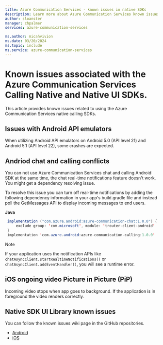 ```yaml
---
title: Azure Communication Services - known issues in native SDKs
description: Learn more about Azure Communication Services known issues on Calling SDK.
author: sloanster
manager: chpalmer
services: azure-communication-services

ms.author: micahvivion
ms.date: 03/20/2024
ms.topic: include
ms.service: azure-communication-services
---
```


# Known issues associated with the Azure Communication Services Calling Native and Native UI SDKs.
This article provides known issues related to using the Azure Communication Services native calling SDKs.

## Issues with Android API emulators

When utilizing Android API emulators on Android 5.0 (API level 21) and Android 5.1 (API level 22), some crashes are expected.  

## Andriod chat and calling conflicts

You can not use Azure Communication Services chat and calling Android SDK at the same time, the chat real-time notifications feature doesn't work. You might get a dependency resolving issue.

To resolve this issue you can turn off real-time notifications by adding the following dependency information in your app's build.gradle file and instead poll the GetMessages API to display incoming messages to end users.

**Java**
```java
 implementation ("com.azure.android:azure-communication-chat:1.0.0") {
     exclude group: 'com.microsoft', module: 'trouter-client-android'
 }
 implementation 'com.azure.android:azure-communication-calling:1.0.0'
 ```
 
> [!NOTE]
> If your application uses the notification APIs like `chatAsyncClient.startRealtimeNotifications()` or `chatAsyncClient.addEventHandler()`, you will see a runtime error.

## iOS ongoing video Picture in Picture (PiP)

Incoming video stops when app goes to background. If the application is in foreground the video renders correctly.

## Native SDK UI Library known issues

You can follow the known issues wiki page in the GitHub repositories.

- [Android](https://github.com/Azure/communication-ui-library-android/wiki/Known-Issues-Calling)
- [iOS](https://github.com/Azure/communication-ui-library-ios/wiki/Known-Issues-Calling)
